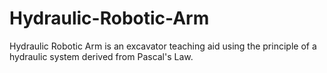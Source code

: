 # Hydraulic-Robotic-Arm
Hydraulic Robotic Arm is an excavator teaching aid using the principle of a hydraulic system derived from Pascal's Law.
